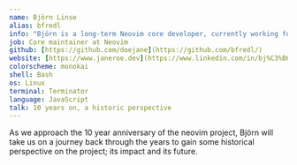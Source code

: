 ```yaml
---
name: Björn Linse
alias: bfredl
info: "Björn is a long-term Neovim core developer, currently working full time for the project."
job: Core maintainer at Neovim
github: [https://github.com/doejane](https://github.com/bfredl/)
website: [https://www.janeroe.dev](https://www.linkedin.com/in/bj%C3%B6rn-linse-72a42b1b9)
colorscheme: monokai
shell: Bash
os: Linux
terminal: Terminator
language: JavaScript
talk: 10 years on, a historic perspective
---
```


As we approach the 10 year anniversary of the neovim project, Björn will take us on a journey back through the years to gain some historical perspective on the project; its impact and its future.
